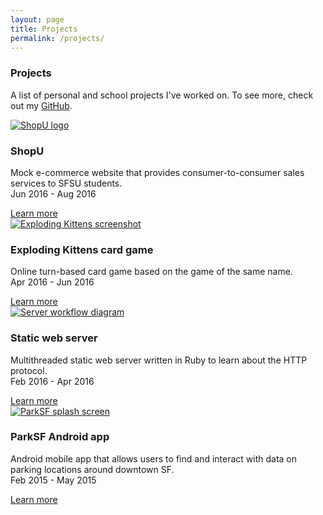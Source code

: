 ```yaml
---
layout: page
title: Projects
permalink: /projects/
---
```


<h3 class="major">Projects</h3>
<p>
  A list of personal and school projects I've worked on.
  To see more, check out my <a href="https://github.com/{{ site.github_username }}">GitHub</a>.
</p>

<section class="features">
  <article>
    <a href="{{ site.url }}{% link projects/shopu.md %}" class="image">
      <img src="{{ "/assets/img/shopu-mod.jpg" | relative_url }}" alt="ShopU logo" title="ShopU" />
    </a>
    <h3 class="major">ShopU</h3>
    <p>Mock e-commerce website that provides consumer-to-consumer sales services to SFSU students.<br>Jun 2016 - Aug 2016</p>
    <a href="#" class="special">Learn more</a>
  </article>
  <article>
    <a href="{{ site.url }}{% link projects/exploding-kittens.md %}" class="image">
      <img src="{{ "/assets/img/exploding-kittens.jpg" | relative_url }}" alt="Exploding Kittens screenshot" title="Exploding Kittens" />
    </a>
    <h3 class="major">Exploding Kittens card game</h3>
    <p>Online turn-based card game based on the game of the same name.<br>Apr 2016 - Jun 2016</p>
    <a href="#" class="special">Learn more</a>
  </article>
  <article>
    <a href="{{ site.url }}{% link projects/web-server.md %}" class="image">
      <img src="{{ "/assets/img/server-workflow.png" | relative_url }}" alt="Server workflow diagram" title="Web server" />
    </a>
    <h3 class="major">Static web server</h3>
    <p>Multithreaded static web server written in Ruby to learn about the HTTP protocol.<br>Feb 2016 - Apr 2016</p>
    <a href="#" class="special">Learn more</a>
  </article>
  <article>
    <a href="{{ site.url }}{% link projects/parksf.md %}" class="image">
      <img src="{{ "/assets/img/parksf.jpg" | relative_url }}" alt="ParkSF splash screen" title="Web server" />
    </a>
    <h3 class="major">ParkSF Android app</h3>
    <p>Android mobile app that allows users to find and interact with data on parking locations around downtown SF.<br>Feb 2015 - May 2015</p>
    <a href="#" class="special">Learn more</a>
  </article>
</section>
